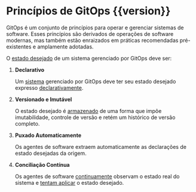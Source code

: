 # Princípios de GitOps {{version}}

GitOps é um conjunto de princípios para operar e gerenciar sistemas de software.
Esses princípios são derivados de operações de software modernas, mas também estão enraizados em práticas recomendadas pré-existentes e amplamente adotadas.

O [estado desejado](./GLOSSARY_pt.md#estado-desejado) de um sistema gerenciado por GitOps deve ser:

1. **Declarativo**

    Um [sistema](./GLOSSARY_pt.md#sistema-de-software) gerenciado por GitOps deve ter seu estado desejado expresso [declarativamente](./GLOSSARY_pt.md#descrição-declarativa).

2. **Versionado e Imutável**

    O estado desejado é [armazenado](./GLOSSARY_pt.md#armazenamento-de-estado) de uma forma que impõe imutabilidade, controle de versão e retém um histórico de versão completo.

3. **Puxado Automaticamente**

    Os agentes de software extraem automaticamente as declarações de estado desejadas da origem.

4. **Conciliação Contínua**

    Os agentes de software [continuamente](./GLOSSARY_pt.md#contínuo) observam o estado real do sistema e [tentam aplicar](./GLOSSARY_pt.md#reconciliação) o estado desejado.
